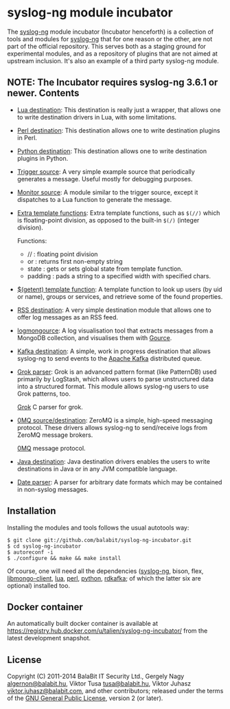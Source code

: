 syslog-ng module incubator
==========================

The [syslog-ng][sng] module incubator (Incubator henceforth) is a
collection of tools and modules for [syslog-ng][sng] that for one
reason or the other, are not part of the official repository. This
serves both as a staging ground for experimental modules, and as a
repository of plugins that are not aimed at upstream inclusion. It's
also an example of a third party syslog-ng module.

 [sng]: https://github.com/balabit/syslog-ng

**NOTE**: The Incubator requires syslog-ng 3.6.1 or newer.
Contents
--------

 * [Lua destination][sng:lua]: This destination is really just a
   wrapper, that allows one to write destination drivers in Lua, with
   some limitations.

   [sng:lua]: https://github.com/balabit/syslog-ng-incubator/tree/master/modules/lua/

 * [Perl destination][sng:perl]: This destination allows one to write
   destination plugins in Perl.

   [sng:perl]: https://github.com/balabit/syslog-ng-incubator/tree/master/modules/perl/

 * [Python destination][sng:python]: This destination allows one to write
   destination plugins in Python.

   [sng:python]: https://github.com/balabit/syslog-ng-incubator/tree/master/modules/python/

 * [Trigger source][sng:trigger]: A very simple example source that
   periodically generates a message. Useful mostly for debugging
   purposes.

   [sng:trigger]: https://github.com/balabit/syslog-ng-incubator/tree/master/modules/trigger-source/

 * [Monitor source][sng:monitor]: A module similar to the trigger
   source, except it dispatches to a Lua function to generate the
   message.

   [sng:monitor]: https://github.com/balabit/syslog-ng-incubator/tree/master/modules/monitor-source/

 * [Extra template functions][sng:bf+]: Extra template functions, such
   as `$(//)` which is floating-point division, as opposed to the
   built-in `$(/)` (integer division).
 
   Functions:
    * // : floating point division
    * or : returns first non-empty string
    * state : gets or sets global state from template function.
    * padding : pads a string to a specified width with specified chars.

   [sng:bf+]: https://github.com/balabit/syslog-ng-incubator/tree/master/modules/basicfuncs-plus/

 * [$(getent) template function][sng:tfgetent]: A template function to
   look up users (by uid or name), groups or services, and retrieve
   some of the found properties.

   [sng:tfgetent]: https://github.com/balabit/syslog-ng-incubator/tree/master/modules/getent/

 * [RSS destination][sng:rss]: A very simple destination module that
   allows one to offer log messages as an RSS feed.

   [sng:rss]: https://github.com/balabit/syslog-ng-incubator/tree/master/modules/rss/

 * [logmongource][sng:mongource]: A log visualisation tool that
   extracts messages from a MongoDB collection, and visualises them
   with [Gource](https://code.google.com/p/gource/).

   [sng:mongource]: https://github.com/balabit/syslog-ng-incubator/tree/master/tools/visualize/

 * [Kafka destination][sng:kafka]: A simple, work in progress
   destination that allows syslog-ng to send events to the
   [Apache Kafka](http://kafka.apache.org/) distributed queue.

   [sng:kafka]: https://github.com/balabit/syslog-ng-incubator/tree/master/modules/kafka/

 * [Grok parser][sng:grok]: Grok is an advanced pattern format (like PatternDB) used primarily by LogStash, 
   which allows users to parse unstructured data into a structured format. This module 
   allows syslog-ng users to use Grok patterns, too.

   [Grok](https://github.com/jordansissel/grok/) C parser for grok.

   [sng:grok]: https://github.com/balabit/syslog-ng-incubator/tree/master/modules/grok/

 * [0MQ source/destination][sng:zmq]: ZeroMQ is a simple, high-speed messaging protocol.
   These drivers allows syslog-ng to send/receive logs from ZeroMQ message brokers.

   [0MQ](http://zeromq.org/) message protocol.

   [sng:zmq]: https://github.com/balabit/syslog-ng-incubator/tree/master/modules/zmq/

 * [Java destination][sng:java]: Java destination drivers enables the users to write destinations
   in Java or in any JVM compatible language.
  
   [sng:java]: https://github.com/balabit/syslog-ng-incubator/tree/master/modules/java/

 * [Date parser][sng:date]: A parser for arbitrary date formats which
   may be contained in non-syslog messages.
  
   [sng:date]: https://github.com/balabit/syslog-ng-incubator/tree/master/modules/date/

Installation
------------

Installing the modules and tools follows the usual autotools way:

    $ git clone git://github.com/balabit/syslog-ng-incubator.git
    $ cd syslog-ng-incubator
    $ autoreconf -i
    $ ./configure && make && make install

Of course, one will need all the dependencies ([syslog-ng][sng],
bison, flex, [libmongo-client][lmc], [lua][lua], [perl][perl],
[python][python], [rdkafka][kafka]; of which the latter six are
optional) installed too.

 [lmc]: https://github.com/algernon/libmongo-client
 [lua]: http://www.lua.org/
 [perl]: http://www.perl.org/
 [python]: http://www.python.org/
 [kafka]: https://github.com/edenhill/librdkafka
 
 
Docker container
----------------

An automatically built docker container is available at https://registry.hub.docker.com/u/talien/syslog-ng-incubator/
from the latest development snapshot.

License
-------

Copyright (C) 2011-2014 BalaBit IT Security Ltd., Gergely Nagy
<algernon@balabit.hu>, Viktor Tusa <tusa@balabit.hu>,
Viktor Juhasz <viktor.juhasz@balabit.com>, and other
contributors; released under the terms of the
[GNU General Public License][gpl], version 2 (or later).

 [gpl]: http://www.gnu.org/licenses/gpl-2.0.html
